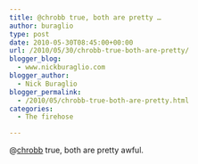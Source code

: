 ```yaml
---
title: @chrobb true, both are pretty …
author: buraglio
type: post
date: 2010-05-30T08:45:00+00:00
url: /2010/05/30/chrobb-true-both-are-pretty/
blogger_blog:
  - www.nickburaglio.com
blogger_author:
  - Nick Buraglio
blogger_permalink:
  - /2010/05/chrobb-true-both-are-pretty.html
categories:
  - The firehose

---
```

@[chrobb][1] true, both are pretty awful.

 [1]: http://twitter.com/chrobb